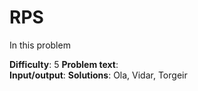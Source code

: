 # RPS

In this problem 

__Difficulty__: 5
__Problem text__:  
__Input/output__: 
__Solutions__: Ola, Vidar, Torgeir












